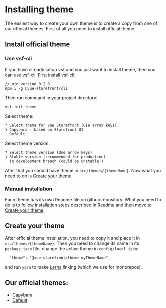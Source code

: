 # Installing theme

The easiest way to create your own theme is to create a copy from one of our official themes. First of all you need to install official theme.

## Install official theme

### Use vsf-cli

If you have already setup vsf and you just want to install theme, then you can use [vsf-cli](https://www.npmjs.com/package/%40vue-storefront/cli). First install vsf-cli:

```
// min version 0.2.0
npm i -g @vue-storefront/cli
```

Then run command in your project directory:
```
vsf init:theme
```

Select theme:
```
? Select theme for Vue Storefront (Use arrow keys)
❯ Capybara - based on Storefront UI 
  Default 
```

Select theme version:
```
? Select theme version (Use arrow keys)
❯ Stable version (recommended for production) 
  In development branch (could be unstable!) 
```

After that you should have theme in `src/themes/{themeName}`. Now what you need to do is [Create your theme](#create-your-theme).

### Manual installation

Each theme has its own Readme file on github repository. What you need to do is to follow installation steps described in Readme and then move to [Create your theme](#create-your-theme).

## Create your theme

After official theme installation, you need to copy it and place it in `src/themes/{themeName}`. Then you need to change its name in its `package.json` file, change the active theme in `config/local.json`:

```
  "theme": "@vue-storefront/theme-myThemeName",
```

and run `yarn` to make [Lerna](https://github.com/lerna/lerna) linking (which we use for monorepos).

## Our official themes:
- [Capybara](https://github.com/DivanteLtd/vsf-capybara)
- [Default](https://github.com/DivanteLtd/vsf-default)
